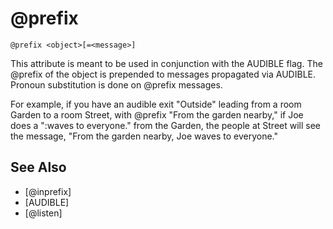 # @prefix
`@prefix <object>[=<message>]`

This attribute is meant to be used in conjunction with the AUDIBLE flag. The @prefix of the object is prepended to messages propagated via AUDIBLE. Pronoun substitution is done on @prefix messages.

For example, if you have an audible exit "Outside" leading from a room Garden to a room Street, with @prefix "From the garden nearby," if Joe does a ":waves to everyone." from the Garden, the people at Street will see the message, "From the garden nearby, Joe waves to everyone."


## See Also
- [@inprefix]
- [AUDIBLE]
- [@listen]

